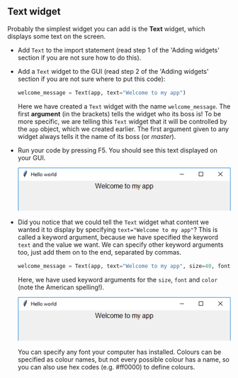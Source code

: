 ## Text widget

Probably the simplest widget you can add is the **Text** widget, which displays some text on the screen.

- Add `Text` to the import statement (read step 1 of the 'Adding widgets' section if you are not sure how to do this).

- Add a `Text` widget to the GUI (read step 2 of the 'Adding widgets' section if you are not sure where to put this code):

    ```python
    welcome_message = Text(app, text="Welcome to my app")
    ```

    Here we have created a `Text` widget with the name `welcome_message`. The first __argument__ (in the brackets) tells the widget who its boss is! To be more specific, we are telling this `Text` widget that it will be controlled by the `app` object, which we created earlier. The first argument given to any widget always tells it the name of its boss (or *master*).

- Run your code by pressing F5. You should see this text displayed on your GUI.

    ![Text widget](images/app-welcome.png)

- Did you notice that we could tell the `Text` widget what content we wanted it to display by specifying `text="Welcome to my app"`? This is called a keyword argument, because we have specified the keyword `text` and the value we want. We can specify other keyword arguments too, just add them on to the end, separated by commas.

    ```python
    welcome_message = Text(app, text="Welcome to my app", size=40, font="Times New Roman", color="lightblue")
    ```

    Here, we have used keyword arguments for the `size`, `font` and `color` (note the American spelling!).

    ![Text widget](images/app-welcome.png)

    You can specify any font your computer has installed. Colours can be specified as colour names, but not every possible colour has a name, so you can also use hex codes (e.g. #ff0000) to define colours.

